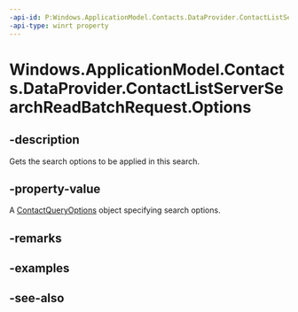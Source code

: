 ----api-id: P:Windows.ApplicationModel.Contacts.DataProvider.ContactListServerSearchReadBatchRequest.Options
-api-type: winrt property
---<!-- Property syntaxpublic Windows.ApplicationModel.Contacts.ContactQueryOptions Options { get; }--># Windows.ApplicationModel.Contacts.DataProvider.ContactListServerSearchReadBatchRequest.Options## -descriptionGets the search options to be applied in this search.## -property-valueA [ContactQueryOptions](../windows.applicationmodel.contacts/contactqueryoptions.md) object specifying search options.## -remarks## -examples## -see-also